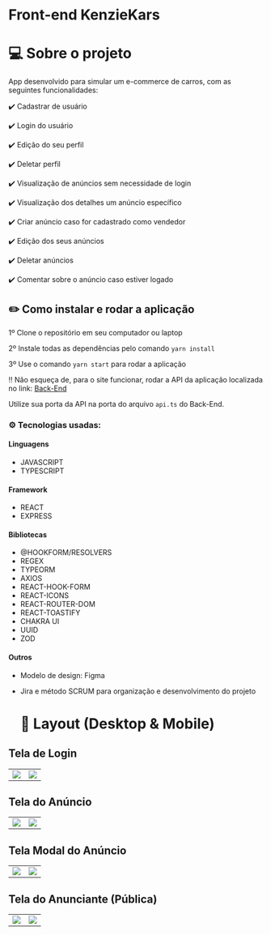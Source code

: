 # Front-end KenzieKars

# 💻 Sobre o projeto

App desenvolvido para simular um e-commerce de carros, com as seguintes funcionalidades:

✔️ Cadastrar de usuário
                                                                                                                                             
✔️ Login do usuário
                                                                                                                                             
✔️ Edição do seu perfil
                                                                                                                                             
✔️ Deletar perfil
                                                                                                                                             
✔️ Visualização de anúncios sem necessidade de login
                                                                                                                                             
✔️ Visualização dos detalhes um anúncio específico
                                                                                                                                             
✔️ Criar anúncio caso for cadastrado como vendedor
                                                                                                                                             
✔️ Edição dos seus anúncios
                                                                                                                                             
✔️ Deletar anúncios
                                                                                                                                             
✔️ Comentar sobre o anúncio caso estiver logado
                                                                                                                                             

<h2>✏️ Como instalar e rodar a aplicação</h2>

1º Clone o repositório em seu computador ou laptop

2º Instale todas as dependências pelo comando `yarn install`

3º Use o comando `yarn start` para rodar a aplicação

‼️ Não esqueça de, para o site funcionar, rodar a API da aplicação localizada no link:
<a href="https://github.com/grupo21-t14-kenzieKars/back-end-kenzieKars">Back-End</a>

Utilize sua porta da API na porta do arquivo `api.ts` do Back-End.

<h3>⚙️ Tecnologias usadas:</h3>

#### Linguagens

- JAVASCRIPT
- TYPESCRIPT

#### Framework

- REACT
- EXPRESS

#### Bibliotecas

- @HOOKFORM/RESOLVERS
- REGEX
- TYPEORM
- AXIOS
- REACT-HOOK-FORM
- REACT-ICONS
- REACT-ROUTER-DOM
- REACT-TOASTIFY
- CHAKRA UI
- UUID
- ZOD

#### Outros
- Modelo de design: Figma
- Jira e método SCRUM para organização e desenvolvimento do projeto

  #  :art: Layout (Desktop & Mobile)

## Tela de Login

<table>
  <tr>
    <td valign="top"><img src="https://github.com/grupo21-t14-kenzieKars/front-end-kenzieKars/blob/develop/src/assets/READ.ME/Login.png"/></td>
    <td valign="top"><img src="https://github.com/grupo21-t14-kenzieKars/front-end-kenzieKars/blob/develop/src/assets/READ.ME/LoginMobile.png"/></td>
  </tr>
</table>

## Tela do Anúncio
<table>
  <tr>
    <td valign="top"><img src="https://github.com/grupo21-t14-kenzieKars/front-end-kenzieKars/blob/develop/src/assets/READ.ME/Product.png"/></td>
    <td valign="top"><img src="https://github.com/grupo21-t14-kenzieKars/front-end-kenzieKars/blob/develop/src/assets/READ.ME/ProductMobile.png"/></td>
  </tr>
</table>

## Tela Modal do Anúncio
<table>
  <tr>
    <td valign="top"><img src="https://github.com/grupo21-t14-kenzieKars/front-end-kenzieKars/blob/develop/src/assets/READ.ME/ProfileViewAdminCreateAnnouncementModal.png"/></td>
    <td valign="top"><img src="https://github.com/grupo21-t14-kenzieKars/front-end-kenzieKars/blob/develop/src/assets/READ.ME/ProfileViewAdminCreateAnnouncementModalMobile.png"/></td>
  </tr>
</table>

## Tela do Anunciante (Pública)
<table>
  <tr>
    <td valign="top"><img src="https://github.com/grupo21-t14-kenzieKars/front-end-kenzieKars/blob/develop/src/assets/READ.ME/ProfileViewUser.png"/></td>
    <td valign="top"><img src="https://github.com/grupo21-t14-kenzieKars/front-end-kenzieKars/blob/develop/src/assets/READ.ME/ProfileViewUserMobile.png"/></td>
  </tr>
</table>
